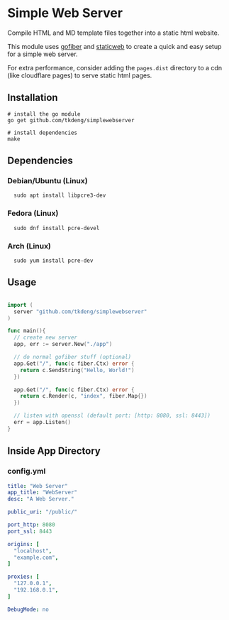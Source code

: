 # Simple Web Server

Compile HTML and MD template files together into a static html website.

This module uses [gofiber](https://github.com/gofiber/fiber) and [staticweb](https://github.com/tkdeng/staticweb/) to create a quick and easy setup for a simple web server.

For extra performance, consider adding the `pages.dist` directory to a cdn (like cloudflare pages) to serve static html pages.

## Installation

```shell
# install the go module
go get github.com/tkdeng/simplewebserver

# install dependencies
make
```

## Dependencies

### Debian/Ubuntu (Linux)

```shell script
  sudo apt install libpcre3-dev
```

### Fedora (Linux)

```shell script
  sudo dnf install pcre-devel
```

### Arch (Linux)

```shell script
  sudo yum install pcre-dev
```

## Usage

```go

import (
  server "github.com/tkdeng/simplewebserver"
)

func main(){
  // create new server
  app, err := server.New("./app")

  // do normal gofiber stuff (optional)
  app.Get("/", func(c fiber.Ctx) error {
    return c.SendString("Hello, World!")
  })

  app.Get("/", func(c fiber.Ctx) error {
    return c.Render(c, "index", fiber.Map{})
  })

  // listen with openssl (default port: [http: 8080, ssl: 8443])
  err = app.Listen()
}
```

## Inside App Directory

### config.yml

```yaml
title: "Web Server"
app_title: "WebServer"
desc: "A Web Server."

public_uri: "/public/"

port_http: 8080
port_ssl: 8443

origins: [
  "localhost",
  "example.com",
]

proxies: [
  "127.0.0.1",
  "192.168.0.1",
]

DebugMode: no
```
